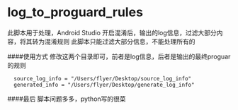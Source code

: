 # log_to_proguard_rules
此脚本用于处理，Android Studio 开启混淆后，输出的log信息，过滤大部分内容，将其转为混淆规则
此脚本只能过滤大部分信息，不能处理所有的

####使用方式
修改这两个目录即可，前者是log信息，后者是输出的最终proguar的规则
```
  source_log_info = "/Users/flyer/Desktop/source_log_info"
  generated_info = "/Users/flyer/Desktop/generate_log_info"
```

####最后
脚本问题多多，python写的很菜

